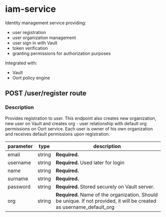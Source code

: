 # iam-service

Identity management service providing:
- user registration
- user organization management
- user sign in with Vault
- token verification
- granting permissions for authorization purposes

Integrated with:
- Vault
- Oort policy engine

## POST /user/register route

### Description

Provides registration to user. This endpoint also creates new organization, new user on Vault and creates org - user relationship with default org permissions on Oort service. Each user is owner of his own organization and receives default permissions upon registration.

|parameter| type  |                    description                      |
|---------|-------|-----------------------------------------------------|
| email    | string  | **Required.**  |
| username    | string  | **Required.** Used later for login |
| name    | string  | **Required.**  |
| surname    | string  | **Required.**  |
| password    | string  | **Required.** Stored securely on Vault server. |
| org    | string  | **Required.** Name of the organization. Should be unique. If not provided, it will be created as username_default_org |
